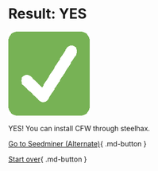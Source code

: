 # Result: YES

![Image](/images/seventeen/success.png)

YES! You can install CFW through steelhax.

[Go to Seedminer (Alternate)](https://3ds.hacks.guide/seedminer-(alternate)){ .md-button } 

[Start over](/seventeen){ .md-button }